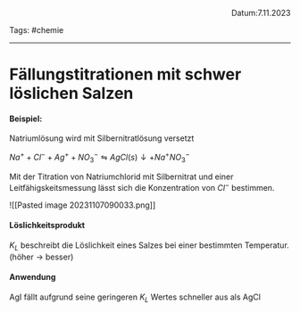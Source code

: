 
<p align="right">Datum:7.11.2023</p>

Tags: #chemie

---

# Fällungstitrationen mit schwer löslichen Salzen

#### Beispiel:
Natriumlösung wird mit Silbernitratlösung versetzt

$Na^+ + Cl^- + Ag^+ + NO_3^- ⇋ AgCl(s)↓ + Na^+NO_3^-$

Mit der Titration von Natriumchlorid mit Silbernitrat und einer Leitfähigskeitsmessung lässt sich die Konzentration von $Cl^-$ bestimmen.

![[Pasted image 20231107090033.png]]


#### Löslichkeitsprodukt
$K_L$ beschreibt die Löslichkeit eines Salzes bei einer bestimmten Temperatur. (höher → besser) 
#### Anwendung
AgI fällt aufgrund seine geringeren $K_L$ Wertes schneller aus als AgCl